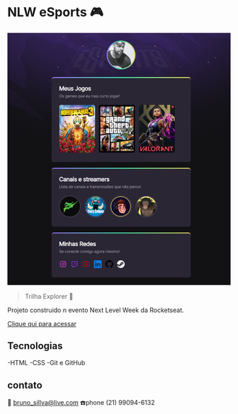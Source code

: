 # NLW eSports 🎮

![preview](./.github/preview.png)

> Trilha Explorer 🚀

Projeto construido n evento Next Level Week da Rocketseat.

[Clique qui para acessar](https://devbrunold.github.io/NLW--esports-explorer/)
##  Tecnologias

-HTML
-CSS
-Git e GitHub

## contato
📩 bruno_sillva@live.com
☎️phone (21) 99094-6132